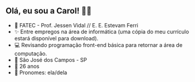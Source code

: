 ## Olá, eu sou a Carol! 🖐🏻

- 🧠 FATEC - Prof. Jessen Vidal // E. E. Estevam Ferri
- ✨ Entre empregos na área de informática (uma cópia do meu currículo estará disponível para download).
- 💻 Revisando programação front-end básica para retornar a área de computação.
- 📍  São José dos Campos - SP
- 🌱 26 anos
- 🌈 Pronomes: ela/dela
